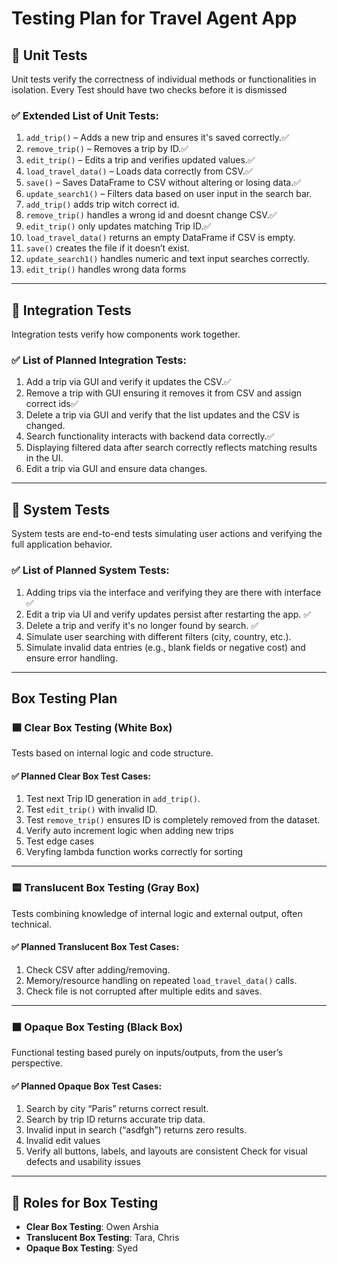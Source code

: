 
#  Testing Plan for Travel Agent App

## 🔹 Unit Tests

Unit tests verify the correctness of individual methods or functionalities in isolation.
Every Test should have two checks before it is dismissed

### ✅ Extended List of Unit Tests:
1. `add_trip()` – Adds a new trip and ensures it's saved correctly.✅
2. `remove_trip()` – Removes a trip by ID.✅
3. `edit_trip()` – Edits a trip and verifies updated values.✅
4. `load_travel_data()` – Loads data correctly from CSV.✅
5. `save()` – Saves DataFrame to CSV without altering or losing data.✅
6. `update_search1()` – Filters data based on user input in the search bar.
7. `add_trip()` adds trip witch correct id.
8. `remove_trip()` handles a wrong id and doesnt change CSV.✅
9. `edit_trip()` only updates matching Trip ID.✅
10. `load_travel_data()` returns an empty DataFrame if CSV is empty.
11. `save()` creates the file if it doesn’t exist.
12. `update_search1()` handles numeric and text input searches correctly.
13. `edit_trip()` handles wrong data forms 

---

## 🔹 Integration Tests

Integration tests verify how components work together.

### ✅ List of Planned Integration Tests:
1. Add a trip via GUI and verify it updates the CSV.✅
2. Remove a trip with GUI ensuring it removes it from CSV and assign correct ids✅
3. Delete a trip via GUI and verify that the list updates and the CSV is changed.
4. Search functionality interacts with backend data correctly.✅
5. Displaying filtered data after search correctly reflects matching results in the UI.
6. Edit a trip via GUI and ensure data changes. 

---

## 🔹 System Tests

System tests are end-to-end tests simulating user actions and verifying the full application behavior.

### ✅ List of Planned System Tests:
1. Adding trips via the interface and verifying they are there with interface ✅
2. Edit a trip via UI and verify updates persist after restarting the app. ✅
3. Delete a trip and verify it's no longer found by search. ✅
4. Simulate user searching with different filters (city, country, etc.).
5. Simulate invalid data entries (e.g., blank fields or negative cost) and ensure error handling.

---

## Box Testing Plan

### 🟦 Clear Box Testing (White Box)

Tests based on internal logic and code structure.

#### ✅ Planned Clear Box Test Cases:
1. Test next Trip ID generation in `add_trip()`. 
2. Test `edit_trip()` with invalid ID. 
3. Test `remove_trip()` ensures ID is completely removed from the dataset.
4. Verify auto increment logic when adding new trips
5. Test edge cases
6. Veryfing lambda function works correctly for sorting 
---

### 🟨 Translucent Box Testing (Gray Box)

Tests combining knowledge of internal logic and external output, often technical.

#### ✅ Planned Translucent Box Test Cases:
1. Check CSV after adding/removing.
2. Memory/resource handling on repeated `load_travel_data()` calls.
3. Check file is not corrupted after multiple edits and saves.
---

### ⬛ Opaque Box Testing (Black Box)

Functional testing based purely on inputs/outputs, from the user’s perspective.

#### ✅ Planned Opaque Box Test Cases:
1. Search by city “Paris” returns correct result.
2. Search by trip ID returns accurate trip data.
3. Invalid input in search (“asdfgh”) returns zero results.
4. Invalid edit values
5. Verify all buttons, labels, and layouts are consistent Check for visual defects and usability issues

---

## 👥 Roles for Box Testing

- **Clear Box Testing**: Owen Arshia 
- **Translucent Box Testing**: Tara, Chris  
- **Opaque Box Testing**: Syed 
